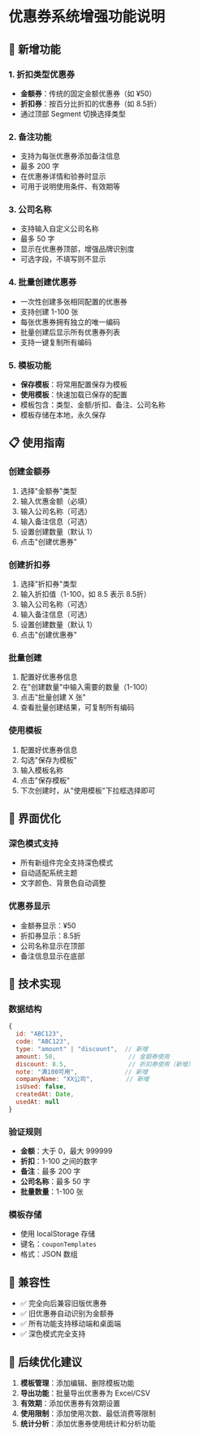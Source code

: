 # 优惠券系统增强功能说明

## 🎉 新增功能

### 1. 折扣类型优惠券
- **金额券**：传统的固定金额优惠券（如 ¥50）
- **折扣券**：按百分比折扣的优惠券（如 8.5折）
- 通过顶部 Segment 切换选择类型

### 2. 备注功能
- 支持为每张优惠券添加备注信息
- 最多 200 字
- 在优惠券详情和验券时显示
- 可用于说明使用条件、有效期等

### 3. 公司名称
- 支持输入自定义公司名称
- 最多 50 字
- 显示在优惠券顶部，增强品牌识别度
- 可选字段，不填写则不显示

### 4. 批量创建优惠券
- 一次性创建多张相同配置的优惠券
- 支持创建 1-100 张
- 每张优惠券拥有独立的唯一编码
- 批量创建后显示所有优惠券列表
- 支持一键复制所有编码

### 5. 模板功能
- **保存模板**：将常用配置保存为模板
- **使用模板**：快速加载已保存的配置
- 模板包含：类型、金额/折扣、备注、公司名称
- 模板存储在本地，永久保存

## 📋 使用指南

### 创建金额券
1. 选择"金额券"类型
2. 输入优惠金额（必填）
3. 输入公司名称（可选）
4. 输入备注信息（可选）
5. 设置创建数量（默认 1）
6. 点击"创建优惠券"

### 创建折扣券
1. 选择"折扣券"类型
2. 输入折扣值（1-100，如 8.5 表示 8.5折）
3. 输入公司名称（可选）
4. 输入备注信息（可选）
5. 设置创建数量（默认 1）
6. 点击"创建优惠券"

### 批量创建
1. 配置好优惠券信息
2. 在"创建数量"中输入需要的数量（1-100）
3. 点击"批量创建 X 张"
4. 查看批量创建结果，可复制所有编码

### 使用模板
1. 配置好优惠券信息
2. 勾选"保存为模板"
3. 输入模板名称
4. 点击"保存模板"
5. 下次创建时，从"使用模板"下拉框选择即可

## 🎨 界面优化

### 深色模式支持
- 所有新组件完全支持深色模式
- 自动适配系统主题
- 文字颜色、背景色自动调整

### 优惠券显示
- 金额券显示：¥50
- 折扣券显示：8.5折
- 公司名称显示在顶部
- 备注信息显示在底部

## 🔧 技术实现

### 数据结构
```javascript
{
  id: "ABC123",
  code: "ABC123",
  type: "amount" | "discount",  // 新增
  amount: 50,                    // 金额券使用
  discount: 8.5,                 // 折扣券使用（新增）
  note: "满100可用",             // 新增
  companyName: "XX公司",         // 新增
  isUsed: false,
  createdAt: Date,
  usedAt: null
}
```

### 验证规则
- **金额**：大于 0，最大 999999
- **折扣**：1-100 之间的数字
- **备注**：最多 200 字
- **公司名称**：最多 50 字
- **批量数量**：1-100 张

### 模板存储
- 使用 localStorage 存储
- 键名：`couponTemplates`
- 格式：JSON 数组

## 📱 兼容性

- ✅ 完全向后兼容旧版优惠券
- ✅ 旧优惠券自动识别为金额券
- ✅ 所有功能支持移动端和桌面端
- ✅ 深色模式完全支持

## 🚀 后续优化建议

1. **模板管理**：添加编辑、删除模板功能
2. **导出功能**：批量导出优惠券为 Excel/CSV
3. **有效期**：添加优惠券有效期设置
4. **使用限制**：添加使用次数、最低消费等限制
5. **统计分析**：添加优惠券使用统计和分析功能
